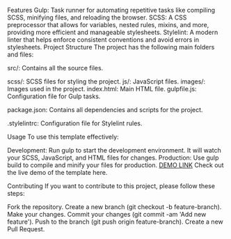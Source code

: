 
Features
Gulp: Task runner for automating repetitive tasks like compiling SCSS, minifying files, and reloading the browser.
SCSS: A CSS preprocessor that allows for variables, nested rules, mixins, and more, providing more efficient and manageable stylesheets.
Stylelint: A modern linter that helps enforce consistent conventions and avoid errors in stylesheets.
Project Structure
The project has the following main folders and files:

src/: Contains all the source files.

scss/: SCSS files for styling the project.
js/: JavaScript files.
images/: Images used in the project.
index.html: Main HTML file.
gulpfile.js: Configuration file for Gulp tasks.

package.json: Contains all dependencies and scripts for the project.

.stylelintrc: Configuration file for Stylelint rules.

Usage
To use this template effectively:

Development: Run gulp to start the development environment. It will watch your SCSS, JavaScript, and HTML files for changes.
Production: Use gulp build to compile and minify your files for production.
[DEMO LINK](https://jdifek.github.io/nothing-landing/) 
Check out the live demo of the template here.

Contributing
If you want to contribute to this project, please follow these steps:

Fork the repository.
Create a new branch (git checkout -b feature-branch).
Make your changes.
Commit your changes (git commit -am 'Add new feature').
Push to the branch (git push origin feature-branch).
Create a new Pull Request.
